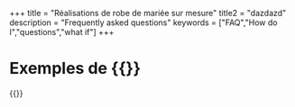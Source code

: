 +++
title = "Réalisations de robe de mariée sur mesure"
title2 = "dazdazd"
description = "Frequently asked questions"
keywords = ["FAQ","How do I","questions","what if"]
+++

Exemples de {{<param title>}}
===

{{<contact>}}

